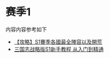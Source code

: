 # 赛季1

内容内容参考如下
- [【攻略】S1賽季各國最全陣容以及開荒](https://forum.gamer.com.tw/C.php?bsn=36815&snA=2819&tnum=1)
- [三国志战略版S1新手教程 从入门到精通](https://www.gamersky.com/handbooksy/202104/1380941.shtml)
